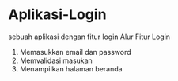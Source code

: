 # Aplikasi-Login
sebuah aplikasi dengan fitur login
Alur Fitur Login
1. Memasukkan email dan password
2. Memvalidasi masukan
3. Menampilkan halaman beranda
